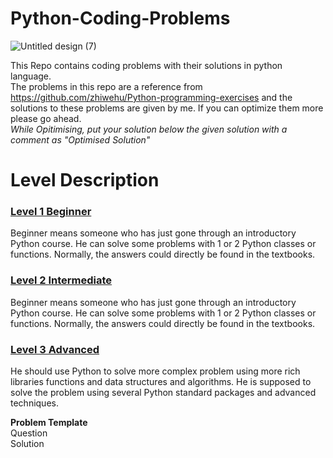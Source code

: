 # Python-Coding-Problems

![Untitled design (7)](https://user-images.githubusercontent.com/83531337/155879662-e7a477ac-6e99-404f-8c10-b710718c992a.png)

 This Repo contains coding problems with their solutions in python language.  
 The problems in this repo are a reference from https://github.com/zhiwehu/Python-programming-exercises and the solutions to these problems are given by me.
 If you can optimize them more please go ahead.<br>
 *While Opitimising, put your solution below the given solution with a comment as "Optimised Solution"*
 

# Level Description 

### [Level 1 Beginner](https://github.com/Aashutosh0033/Python-Coding-Problems/tree/main/Level%201)
Beginner means someone who has just gone through an introductory Python course. He can solve some problems with 1 or 2 Python classes or functions. Normally, the answers could directly be found in the textbooks.

### [Level 2 Intermediate](https://github.com/Aashutosh0033/Python-Coding-Problems/tree/main/Level%202)
Beginner means someone who has just gone through an introductory Python course. He can solve some problems with 1 or 2 Python classes or functions. Normally, the answers could directly be found in the textbooks.

### [Level 3 Advanced](https://github.com/Aashutosh0033/Python-Coding-Problems/tree/main/Level%203)
He should use Python to solve more complex problem using more rich libraries functions and data structures and algorithms. He is supposed to solve the problem using several Python standard packages and advanced techniques.

**Problem Template** 
<br/>Question<br/>
Solution
